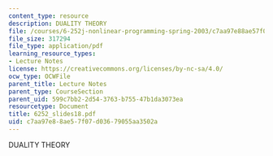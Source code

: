 ```yaml
---
content_type: resource
description: DUALITY THEORY
file: /courses/6-252j-nonlinear-programming-spring-2003/c7aa97e88ae57f07d03679055aa3502a_6252_slides18.pdf
file_size: 317294
file_type: application/pdf
learning_resource_types:
- Lecture Notes
license: https://creativecommons.org/licenses/by-nc-sa/4.0/
ocw_type: OCWFile
parent_title: Lecture Notes
parent_type: CourseSection
parent_uid: 599c7bb2-2d54-3763-b755-47b1da3073ea
resourcetype: Document
title: 6252_slides18.pdf
uid: c7aa97e8-8ae5-7f07-d036-79055aa3502a
---
```

DUALITY THEORY